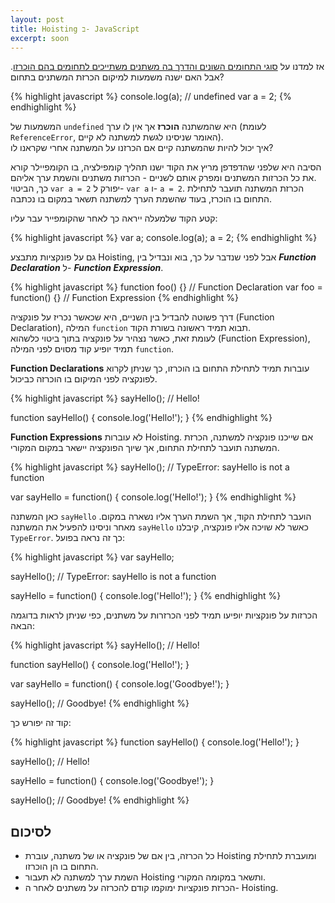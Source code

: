 ```yaml
---
layout: post
title: Hoisting ב- JavaScript
excerpt: soon
---
```


אז למדנו על [סוגי התחומים השונים והדרך בה משתנים משתייכים לתחומים בהם הוכרזו](javascript-variable-scope/). אבל האם ישנה משמעות למיקום הכרזת המשתנים בתחום?

{% highlight javascript %}
console.log(a); // undefined
var a = 2;
{% endhighlight %}

המשמעות של `undefined` היא שהמשתנה **הוכרז** אך אין לו ערך (לעומת `ReferenceError`, האומר שניסינו לגשת למשתנה לא קיים).  
איך יכול להיות שהמשתנה קיים אם הכרזנו על המשתנה אחרי שקראנו לו?

הסיבה היא שלפני שהדפדפן מריץ את הקוד ישנו תהליך קומפילציה, בו הקומפיילר קורא את כל הכרזות המשתנים ומפרק אותם לשניים - הכרזות משתנים והשמת ערך אליהם.  
כך, הביטוי `var a = 2` יפורק ל- `var a` ו- `a = 2`. הכרזת המשתנה תועבר לתחילת התחום בו הוכרז, בעוד שהשמת הערך למשתנה תשאר במקום בו נכתבה.

קטע הקוד שלמעלה ייראה כך לאחר שהקומפייר עבר עליו:

{% highlight javascript %}
var a;
console.log(a);
a = 2;
{% endhighlight %}


גם על פונקציות מתבצע Hoisting, אבל לפני שנדבר על כך, בוא ונבדיל בין **_Function Declaration_** ל- **_Function Expression_**.

{% highlight javascript %}
function foo() {} // Function Declaration
var foo = function() {} // Function Expression
{% endhighlight %}

דרך פשוטה להבדיל בין השניים, היא שכאשר נכריז על פונקציה (Function Declaration), המילה `function` תבוא תמיד ראשונה בשורת הקוד.  
לעומת זאת, כאשר נצהיר על פונקציה בתוך ביטוי כלשהוא (Function Expression), תמיד יופיע קוד מסוים לפני המילה `function`.

**Function Declarations** עוברות תמיד לתחילת התחום בו הוכרזו, כך שניתן לקרוא לפונקציה לפני המיקום בו הוכרזה כביכול.

{% highlight javascript %}
sayHello(); // Hello!

function sayHello() {
  console.log('Hello!');
}
{% endhighlight %}

**Function Expressions** לא עוברות Hoisting. אם שייכנו פונקציה למשתנה, הכרזת המשתנה תועבר לתחילת התחום, אך שיוך הפונקציה יישאר במקום המקורי.

{% highlight javascript %}
sayHello(); // TypeError: sayHello is not a function

var sayHello = function() {
  console.log('Hello!');
}
{% endhighlight %}

כאן המשתנה `sayHello` הועבר לתחילת הקוד, אך השמת הערך אליו נשארה במקום. מאחר וניסינו להפעיל את המשתנה `sayHello` כאשר לא שויכה אליו פונקציה, קיבלנו `TypeError`. כך זה נראה בפועל:

{% highlight javascript %}
var sayHello;

sayHello(); // TypeError: sayHello is not a function

sayHello = function() {
  console.log('Hello!');
}
{% endhighlight %}

הכרזות על פונקציות יופיעו תמיד לפני הכרזרות על משתנים, כפי שניתן לראות בדוגמה הבאה:

{% highlight javascript %}
sayHello(); // Hello!

function sayHello() {
  console.log('Hello!');
}

var sayHello = function() {
  console.log('Goodbye!');
}

sayHello(); // Goodbye!
{% endhighlight %}

קוד זה יפורש כך:

{% highlight javascript %}
function sayHello() {
  console.log('Hello!');
}

sayHello(); // Hello!

sayHello = function() {
  console.log('Goodbye!');
}

sayHello(); // Goodbye!
{% endhighlight %}

## לסיכום
*  כל הכרזה, בין אם של פונקציה או של משתנה, עוברת Hoisting ומועברת לתחילת התחום בו הן הוכרזו.  
* השמת ערך למשתנה לא תעבור Hoisting ותשאר במקומה המקורי.
* הכרזת פונקציות ימוקמו קודם להכרזה על משתנים לאחר ה- Hoisting.
